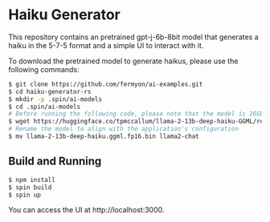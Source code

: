 # Haiku Generator

This repository contains an pretrained gpt-j-6b-8bit model that generates a haiku in the 5-7-5 format and a simple UI to interact with it.

To download the pretrained model to generate haikus, please use the following commands:

```bash
$ git clone https://github.com/fermyon/ai-examples.git
$ cd haiku-generator-rs
$ mkdir -p .spin/ai-models
$ cd .spin/ai-models
# Before running the following code, please note that the model is 26GB and will take quite a long time to download (and use a good chunk of your bandwidth and any data download limits you might have).
$ wget https://huggingface.co/tpmccallum/llama-2-13b-deep-haiku-GGML/resolve/main/llama-2-13b-deep-haiku.ggml.fp16.bin
# Rename the model to align with the application's configuration
$ mv llama-2-13b-deep-haiku.ggml.fp16.bin llama2-chat
```

## Build and Running 

```bash
$ npm install 
$ spin build
$ spin up
```

You can access the UI at http://localhost:3000. 